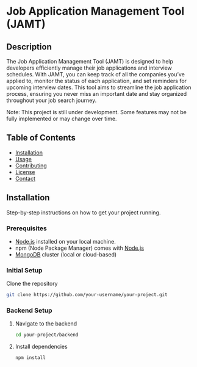# Job Application Management Tool (JAMT)

## Description
The Job Application Management Tool (JAMT) is designed to help developers efficiently manage their job applications and interview schedules. With JAMT, you can keep track of all the companies you’ve applied to, monitor the status of each application, and set reminders for upcoming interview dates. This tool aims to streamline the job application process, ensuring you never miss an important date and stay organized throughout your job search journey.

Note: This project is still under development. Some features may not be fully implemented or may change over time.



## Table of Contents
- [Installation](#installation)
- [Usage](#usage)
- [Contributing](#contributing)
- [License](#license)
- [Contact](#contact)

## Installation
Step-by-step instructions on how to get your project running.

### Prerequisites
+ [Node.js](https://nodejs.org/en) installed on your local machine.
+ npm (Node Package Manager) comes with [Node.js](https://nodejs.org/en)
+ [MongoDB](https://www.mongodb.com/) cluster (local or cloud-based)

### Initial Setup
Clone the repository
```bash
git clone https://github.com/your-username/your-project.git
```

### Backend Setup
1. Navigate to the backend
    ```bash
    cd your-project/backend
    ```
2. Install dependencies
    ```bash
    npm install
    ```
